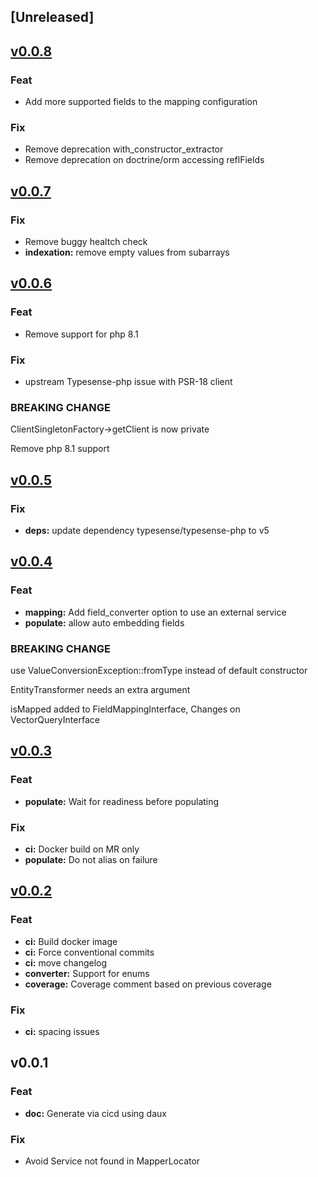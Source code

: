 <a name="unreleased"></a>
## [Unreleased]


<a name="v0.0.8"></a>
## [v0.0.8](https://github.com/biblioverse/TypesenseBundle/compare/v0.0.7...v0.0.8)

### Feat

* Add more supported fields to the mapping configuration

### Fix

* Remove deprecation with_constructor_extractor
* Remove deprecation on doctrine/orm accessing reflFields


<a name="v0.0.7"></a>
## [v0.0.7](https://github.com/biblioverse/TypesenseBundle/compare/v0.0.6...v0.0.7)

### Fix

* Remove buggy healtch check
* **indexation:** remove empty values from subarrays


<a name="v0.0.6"></a>
## [v0.0.6](https://github.com/biblioverse/TypesenseBundle/compare/v0.0.5...v0.0.6)

### Feat

* Remove support for php 8.1

### Fix

* upstream Typesense-php issue with PSR-18 client

### BREAKING CHANGE


ClientSingletonFactory->getClient is now private

Remove php 8.1 support


<a name="v0.0.5"></a>
## [v0.0.5](https://github.com/biblioverse/TypesenseBundle/compare/v0.0.4...v0.0.5)

### Fix

* **deps:** update dependency typesense/typesense-php to v5


<a name="v0.0.4"></a>
## [v0.0.4](https://github.com/biblioverse/TypesenseBundle/compare/v0.0.3...v0.0.4)

### Feat

* **mapping:** Add field_converter option to use an external service
* **populate:** allow auto embedding fields

### BREAKING CHANGE


use ValueConversionException::fromType instead of
default constructor

EntityTransformer needs an extra argument

isMapped added to FieldMappingInterface, Changes on VectorQueryInterface


<a name="v0.0.3"></a>
## [v0.0.3](https://github.com/biblioverse/TypesenseBundle/compare/v0.0.2...v0.0.3)

### Feat

* **populate:** Wait for readiness before populating

### Fix

* **ci:** Docker build on MR only
* **populate:** Do not alias on failure


<a name="v0.0.2"></a>
## [v0.0.2](https://github.com/biblioverse/TypesenseBundle/compare/v0.0.1...v0.0.2)

### Feat

* **ci:** Build docker image
* **ci:** Force conventional commits
* **ci:** move changelog
* **converter:** Support for enums
* **coverage:** Coverage comment based on previous coverage

### Fix

* **ci:** spacing issues


<a name="v0.0.1"></a>
## v0.0.1

### Feat

* **doc:** Generate via cicd using daux

### Fix

* Avoid Service not found in MapperLocator

